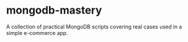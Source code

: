 # mongodb-mastery

A collection of practical MongoDB scripts covering real cases used in a simple e-commerce app.
